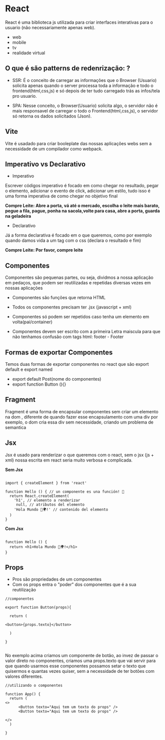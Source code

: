 # React

React é uma biblioteca js utilizada para criar interfaces interativas para o usuario (não necessariamente apenas web).

- web
- mobile
- tv
- realidade virtual

## O que é são patterns de redenrização: ?

- SSR: É o conceito de carregar as informações que o Browser (Usuario) solicita apenas quando o server processa toda a informação e todo o frontend(html,css,js) e só depois de ter tudo carregado trás as infos/tela pro usuario.

- SPA: Nesse conceito, o Browser(Usuario) solicita algo, o servidor não é mais responsavel de carregar o todo o Frontend(html,css,js), o servidor só retorna os dados solicitados (Json).

## Vite

Vite é usadado para criar booleplate das nossas aplicações webs sem a necessidade de um compilador como webpack.

## Imperativo vs Declarativo

- Imperativo

Escrever códigos imperativo é focado em como chegar no resultado, pegar o elemento, adicionar o evento de click, adicionar um estilo, tudo isso é uma forma imperativa de como chegar no objetivo final

**Compre Leite: Abre a porta, vá até o mercado, escolha o leite mais barato, pegue a fila, pague, ponha na sacola,volte para casa, abre a porta, guarda na geladeira**

- Declarativo

Já a forma declarativa é focado em o que queremos, como por exemplo quando damos vida a um tag com o css (declara o resultado e fim)

**Compre Leite: Por favor, compre leite**

## Componentes

Componentes são pequenas partes, ou seja, dividmos a nossa aplicação em pedaços, que podem ser reutilizadas e repetidas diversas vezes em nossas aplicações

- Componentes são funções que retorna HTML

- Todos os componentes precisam ter .jsx (javascript + xml)

- Componentes só podem ser repetidos caso tenha um elemento em volta(pai/container)

- Componentes devem ser escrito com a primeira Letra maiscula para que não tenhamos confusão com tags html: footer - Footer

## Formas de exportar Componentes

Temos duas formas de exportar componentes no react que são export default e export named

- export default Post(nome do componentes)
- export function Button (){}

## Fragment

Fragment é uma forma de encapsular componentes sem criar um elemento na dom , diferente de quando fazer esse encapsulamento com uma div por exemplo, o dom cria essa div sem necessidade, criando um problema de semantica

## Jsx

Jsx é usado para renderizar o que queremos com o react, sem o jsx (js + xml) nossa escrita em react seria muito verbosa e complicada.

**Sem Jsx**

```js:

import { createElement } from 'react'

function Hello () { // un componente es una función! 👀
  return React.createElement(
    'h1', // elemento a renderizar
     null, // atributos del elemento
    'Hola Mundo 👋🌍!' // contenido del elemento
  )
}

```

**Com Jsx**

```js:

function Hello () {
  return <h1>Hola Mundo 👋🌍!</h1>
}

```

## Props

- Pros são propriedades de um componentes
- Com os props entra o "poder" dos componentes que é a sua reutilização

```js:
//componentes

export function Button(props){

  return (

<button>{props.texto}</button>

  )

}


```

No exemplo acima criamos um componente de botão, ao invez de passar o valor direto no componentes, criamos uma props.texto que vai servir para que quando usarmos esse componentes possamos setar o texto que quisermos e quantas vezes quiser, sem a necessidade de ter botões com valores diferentes.

```js:
//utilizando o componentes

function App() {
  return (
<>
      <Button texto="Aqui tem um texto do props" />
      <Button texto="Aqui tem um texto do props" />

</>
  )

}

```
